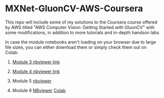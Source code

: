 # MXNet-GluonCV-AWS-Coursera
This repo will include some of my solutions to the Coursera course offered by AWS titled "AWS Computer Vision: Getting Started with GluonCV" with some modifications, in addition to more tutorials and in-depth handson labs

In case the module notebooks aren't loading on your browser due to large file sizes, you can either download them or simply check them out on Colab: 

1. [Module 3 nbviewer link](https://nbviewer.jupyter.org/github/phreakyphoenix/MXNet-GluonCV-AWS-Coursera/blob/master/Module_3_ImgClassification_MobileNet_1_0.ipynb)  

2. [Module 4 nbviewer link](https://nbviewer.jupyter.org/github/phreakyphoenix/MXNet-GluonCV-AWS-Coursera/blob/master/Module_4_DNN_CNN_FashionMNIST.ipynb) 

3. Module 5 [nbviewer](https://nbviewer.jupyter.org/github/phreakyphoenix/MXNet-GluonCV-AWS-Coursera/blob/master/Module_5_LeNet_on_MNIST.ipynb) 

4. Module 6 [NBviewer](https://nbviewer.jupyter.org/github/phreakyphoenix/MXNet-GluonCV-AWS-Coursera/blob/master/Module_6_Count_Objects.ipynb)   [Colab](https://colab.research.google.com/drive/1kvv97mF3ynUzNvvZOkR6ubZIC4dMitWs)
